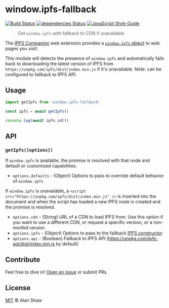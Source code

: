 # window.ipfs-fallback

[![Build Status](https://travis-ci.org/tableflip/window.ipfs-fallback.svg?branch=master)](https://travis-ci.org/tableflip/window.ipfs-fallback) [![dependencies Status](https://david-dm.org/tableflip/window.ipfs-fallback/status.svg)](https://david-dm.org/tableflip/window.ipfs-fallback) [![JavaScript Style Guide](https://img.shields.io/badge/code_style-standard-brightgreen.svg)](https://standardjs.com)

> Get `window.ipfs` with fallback to CDN if unavailable

The [IPFS Companion](https://github.com/ipfs-shipyard/ipfs-companion) web extension provides a [`window.ipfs` object](https://github.com/ipfs-shipyard/ipfs-companion/blob/master/docs/window.ipfs.md) to web pages you visit.

This module will detects the presence of `window.ipfs` and automatically falls back to downloading the latest version of IPFS from `https://unpkg.com/ipfs/dist/index.min.js` if it's unavailable. Note: can be configured to fallback to IPFS API.

## Usage

```js
import getIpfs from 'window.ipfs-fallback'

const ipfs = await getIpfs()

console.log(await ipfs.id())
```

## API

### `getIpfs([options])`

If `window.ipfs` is available, the promise is resolved with that node and default or customized capabilities.

* `options.defaults` - (Object) Options to pass to override default behavior of `window.ipfs`

If `window.ipfs` is unavailable, a `<script src="https://unpkg.com/ipfs/dist/index.min.js" />` is inserted into the document and when the script has loaded a new IPFS node is created and the promise is resolved.

* `options.cdn` - (String) URL of a CDN to load IPFS from. Use this option if you want to use a different CDN, or request a specific version, or a non-minifed version
* `options.ipfs` - (Object) Options to pass to the fallback [IPFS constructor](https://github.com/ipfs/js-ipfs#ipfs-constructor)
* `options.api` - (Boolean) Fallback to IPFS API (https://unpkg.com/ipfs-api/dist/index.min.js by default)

## Contribute

Feel free to dive in! [Open an issue](https://github.com/tableflip/window.ipfs-fallback/issues/new) or submit PRs.

## License

[MIT](LICENSE) © Alan Shaw
